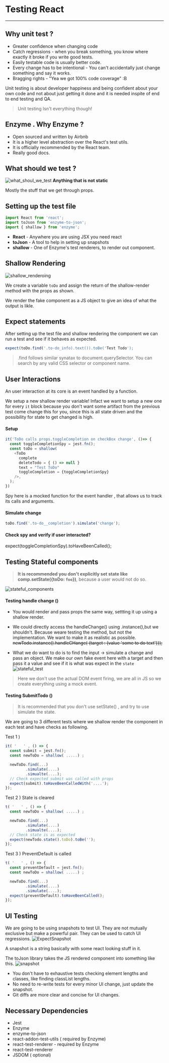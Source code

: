 # Testing React
---
## Why unit test ?
* Greater confidence when changing code
* Catch regressions - when you break something, you know where exactly it broke if you write good tests.
* Easily testable code is usually better code.
* Every change has to be intentional - You can't accidentally just change something and say it works.
* Bragging rights - "Yea we got 100% code coverage" :B

Unit testing is about developer happiness and being confident about your own code and not about just getting it done and it is needed inspite of end to end testing and QA.

>Unit testing Isn't everything though!

## Enzyme . Why Enzyme ?

* Open sourced and written by Airbnb
* It is a higher level abstraction over the React's test utils.
* It is officially recommended by the React team.
* Really good docs.

## What should we test ?

![what_shoul_we_test](../Resources/what_shoul_we_test.png)
**Anything that is not static**

Mostly the stuff that we get through props.

## Setting up the test file

```javascript
import React from 'react';
import toJson from 'enzyme-to-json';
import { shallow } from 'enzyme';
```
* **React**  - Anywhere you are using JSX you need react
* **toJson** - A tool to help in setting up snapshots
* **shallow** - One of Enzyme's test renderers, to render out component.

## Shallow Rendering

![shallow_renderoing](../Resources/shallow_rendering.png)

We create a variable `toDo` and assign the return of the shallow-render method with the props as shown.

We render the fake component as a JS object to give an idea of what the output is likle.

## Expect statements

After setting up the test file and shallow rendering the component we can run a test and see if it behaves as expected.

```javascript
expect(toDo.find('.to-do_info).text()).toBe('Test Todo');
```

>.find follows similar synatax to document.querySelector. You can search by any valid CSS selector or component name.

## User Interactions 

An user interaction at its core is an event handled by a function.

We setup a new shallow render variable! Infact we want to setup a new one for every `it` block because you don't want some artifact from the previous test come change this for you, since this is all state driven and the possibility for state to get changed is high.

#### Setup 
```javascript
it('ToDo calls props.toggleCompletion on checkBox change', ()=> {
  const toggleCompletionSpy = jest.fn();
  const toDo = shallow(
    <ToDo
      complete
      deleteTodo = { () => null }
      text = "Test ToDo"
      toggleCompletion = {toggleCompletionSpy}
    />,
  );
})
```
Spy here is a mocked function for the event handler , that allows us to track its calls and arguments. 

#### Simulate change

```javascript
toDo.find('.to-do__completion').simulate('change');
```

#### Check spy and verify if user interacted?

expect(toggleCompletionSpy).toHaveBeenCalled();

## Testing Stateful components

>**It is recommended you don't explicitly set state like comp.setState({toDo: `foo`})**, because a user would not do so.

![stateful_components](../resources/stateful_components.png)

#### Testing handle change ()
* You would render and pass props the same way, settting it up using a shallow render.

* We could directly access the handleChange() using .instance(),but we shouldn't. Because weare testing the method, but not the implementation. We want to make it as realistic as possible.
  ~~newTodo.instance().handleCHange( {target : {value 'some to do text'}});~~

* What we do want to do is to find the input -> simulate a change and pass an object. We make our own fake event here with a target and then pass it a value and see if it is what was expect in the `state`
![stateful_test](../resources/stateful_test.png)

> Here we don't use the actual DOM event firing, we are all in JS so we create everything using a mock event.

#### Testing SubmitTodo ()
 
 >It is recommended that you don't use setState() , and try to use simulate the state.

 We are going to 3 different tests where we shallow render the component in each test and have checks as following.

 
 Test 1 )
  ```javascript 
  it( '   ' , () => {
    const submit = jest.fn();
    const newToDo = shallow( .....) ;

    newToDo.find(...)
           .simulate(....)
           .simualte(....);
    // Check expected submit was called with props
    expect(submit).toHaveBeenCalledWith('....');
  });
  ```
  Test 2 ) State is cleared
  ```javascript
  t( '   ' , () => {
    const newToDo = shallow( .....) ;

    newToDo.find(...)
           .simulate(....)
           .simualte(....);
    // Check state is as expected
    expect(newTodo.state().toDo).toBe('');
  });
  ```
  Test 3 ) PreventDefault is called
  ```javascript
  t( '   ' , () => {
    const preventDefault = jest.fn();
    const newToDo = shallow( .....) ;

    newToDo.find(...)
           .simulate(....)
           .simulate(....);
    expect(preventDefault).toHaveBeenCalled();
  });
  ```
## UI Testing
We are going to be using snapshots to test UI.
They are not mutually exclusive but make a powerful pair. They can be used to catch UI regressions.
![ExpectSnapshot](../resources/ExpectSnapshot.png)

A snapshot is a string basically with some react looking stuff in it.

The toJson library takes the JS rendered component into something like this.
![snapshot](../resources/snapshot.png)

* You don't have to exhaustive tests checking element lengths and classes, like finding classList lengths.
* No need to re-write tests for every minor UI change, just update the snapshot.
* Git diffs are more clear and concise for UI changes.

## Necessary Dependencies

* Jest
* Enzyme
* enzyme-to-json
* react-addon-test-utils ( required by Enzyme) 
* react-test-renderer - required by Enzyme
* react-test-renderer
* JSDOM ( optional)





